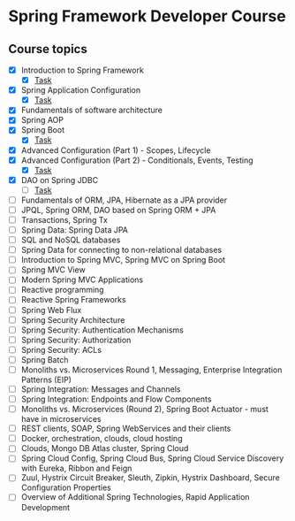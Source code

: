 # Spring Framework Developer Course

## Course topics

- [x] Introduction to Spring Framework
  - [X] [Task][task-1]
- [X] Spring Application Configuration
  - [X] [Task][task-2]
- [X] Fundamentals of software architecture
- [X] Spring AOP
- [X] Spring Boot
  - [X] [Task][task-3]
- [X] Advanced Configuration (Part 1) - Scopes, Lifecycle
- [X] Advanced Configuration (Part 2) - Conditionals, Events, Testing
  - [X] [Task][task-4]
- [X] DAO on Spring JDBC
  - [ ] [Task][task-5]
- [ ] Fundamentals of ORM, JPA, Hibernate as a JPA provider
- [ ] JPQL, Spring ORM, DAO based on Spring ORM + JPA
- [ ] Transactions, Spring Tx
- [ ] Spring Data: Spring Data JPA
- [ ] SQL and NoSQL databases
- [ ] Spring Data for connecting to non-relational databases
- [ ] Introduction to Spring MVC, Spring MVC on Spring Boot
- [ ] Spring MVC View
- [ ] Modern Spring MVC Applications
- [ ] Reactive programming
- [ ] Reactive Spring Frameworks
- [ ] Spring Web Flux
- [ ] Spring Security Architecture
- [ ] Spring Security: Authentication Mechanisms
- [ ] Spring Security: Authorization
- [ ] Spring Security: ACLs
- [ ] Spring Batch
- [ ] Monoliths vs. Microservices Round 1, Messaging, Enterprise Integration Patterns (EIP)
- [ ] Spring Integration: Messages and Channels
- [ ] Spring Integration: Endpoints and Flow Components
- [ ] Monoliths vs. Microservices (Round 2), Spring Boot Actuator - must have in microservices
- [ ] REST clients, SOAP, Spring WebServices and their clients
- [ ] Docker, orchestration, clouds, cloud hosting
- [ ] Clouds, Mongo DB Atlas cluster, Spring Cloud
- [ ] Spring Cloud Config, Spring Cloud Bus, Spring Cloud Service Discovery with Eureka, Ribbon and Feign
- [ ] Zuul, Hystrix Circuit Breaker, Sleuth, Zipkin, Hystrix Dashboard, Secure Configuration Properties
- [ ] Overview of Additional Spring Technologies, Rapid Application Development

[task-1]:https://github.com/ducknowledges/2022-11-otus-spring-kononov/tree/main/quiz-introduction-to-spring-framework
[task-2]:https://github.com/ducknowledges/2022-11-otus-spring-kononov/tree/main/quiz-spring-application-configuration
[task-3]:https://github.com/ducknowledges/2022-11-otus-spring-kononov/tree/main/quiz-spring-boot
[task-4]:https://github.com/ducknowledges/2022-11-otus-spring-kononov/tree/main/quiz-spring-advanced-configuration
[task-5]:https://github.com/ducknowledges/2022-11-otus-spring-kononov/tree/main/